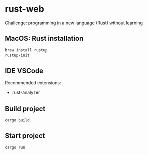 # rust-web

Challenge: programming in a new language (Rust) without learning

## MacOS: Rust installation

```sh
brew install rustup
rustup-init
```

## IDE VSCode

Recommended extensions:
- rust-analyzer

## Build project

```sh
cargo build
```

## Start project
```sh
cargo run
```
